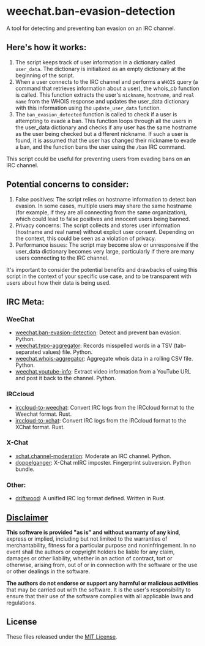 # weechat.ban-evasion-detection
A tool for detecting and preventing ban evasion on an IRC channel.

## Here's how it works:
1. The script keeps track of user information in a dictionary called `user_data`. The dictionary is initialized as an empty dictionary at the beginning of the script.
2. When a user connects to the IRC channel and performs a `WHOIS` query (a command that retrieves information about a user), the whois_cb function is called. This function extracts the user's `nickname`, `hostname`, and `real name` from the WHOIS response and updates the user_data dictionary with this information using the `update_user_data` function.
3. The `ban_evasion_detected` function is called to check if a user is attempting to evade a ban. This function loops through all the users in the user_data dictionary and checks if any user has the same hostname as the user being checked but a different nickname. If such a user is found, it is assumed that the user has changed their nickname to evade a ban, and the function bans the user using the `/ban` IRC command.

This script could be useful for preventing users from evading bans on an IRC channel. 

## Potential concerns to consider:

1. False positives: The script relies on hostname information to detect ban evasion. In some cases, multiple users may share the same hostname (for example, if they are all connecting from the same organization), which could lead to false positives and innocent users being banned.
2. Privacy concerns: The script collects and stores user information (hostname and real name) without explicit user consent. Depending on the context, this could be seen as a violation of privacy.
3. Performance issues: The script may become slow or unresponsive if the user_data dictionary becomes very large, particularly if there are many users connecting to the IRC channel.

It's important to consider the potential benefits and drawbacks of using this script in the context of your specific use case, and to be transparent with users about how their data is being used.

## IRC Meta:

### WeeChat
- [weechat.ban-evasion-detection](https://github.com/apple-fritter/weechat.ban-evasion-detection): Detect and prevent ban evasion. Python.
- [weechat.typo-aggregator](https://github.com/apple-fritter/weechat.typo-aggregator): Records misspelled words in a TSV (tab-separated values) file. Python.
- [weechat.whois-aggregator](https://github.com/apple-fritter/weechat.whois-aggregator): Aggregate whois data in a rolling CSV file. Python.
- [weechat.youtube-info](https://github.com/apple-fritter/weechat.youtube-info): Extract video information from a YouTube URL and post it back to the channel. Python.

### IRCcloud
- [irccloud-to-weechat](https://github.com/apple-fritter/irccloud-to-weechat): Convert IRC logs from the IRCcloud format to the Weechat format. Rust.
- [irccloud-to-xchat](https://github.com/apple-fritter/irccloud-to-xchat): Convert IRC logs from the IRCcloud format to the XChat format. Rust.

### X-Chat
- [xchat.channel-moderation](https://github.com/apple-fritter/xchat.channel-moderation): Moderate an IRC channel. Python.
- [doppelganger](https://github.com/apple-fritter/doppelganger): X-Chat mIRC imposter. Fingerprint subversion. Python bundle.

### Other:
- [driftwood](https://github.com/apple-fritter/driftwood): A unified IRC log format defined. Written in Rust.

## [Disclaimer](DISCLAIMER)
**This software is provided "as is" and without warranty of any kind**, express or implied, including but not limited to the warranties of merchantability, fitness for a particular purpose and noninfringement. In no event shall the authors or copyright holders be liable for any claim, damages or other liability, whether in an action of contract, tort or otherwise, arising from, out of or in connection with the software or the use or other dealings in the software.

**The authors do not endorse or support any harmful or malicious activities** that may be carried out with the software. It is the user's responsibility to ensure that their use of the software complies with all applicable laws and regulations.

## License

These files released under the [MIT License](LICENSE).
